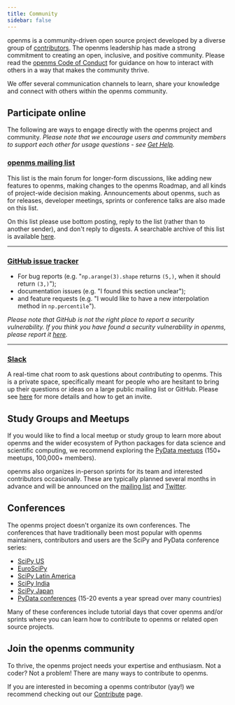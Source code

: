 ```yaml
---
title: Community
sidebar: false
---
```


openms is a community-driven open source project developed by a diverse group of [contributors](/teams/). The openms leadership has made a strong commitment to creating an open, inclusive, and positive community. Please read the [openms Code of Conduct](/code-of-conduct) for guidance on how to interact with others in a way that makes the community thrive.

We offer several communication channels to learn, share your knowledge and connect with others within the openms community.


## Participate online

The following are ways to engage directly with the openms project and community.
_Please note that we encourage users and community members to support each other
for usage questions - see [Get Help](/gethelp)._


### [openms mailing list](https://mail.python.org/mailman/listinfo/openms-discussion)

This list is the main forum for longer-form discussions, like adding new features to openms, making changes to the openms Roadmap, and all kinds of project-wide decision making.
Announcements about openms, such as for releases, developer meetings, sprints or
conference talks are also made on this list.

On this list please use bottom posting, reply to the list (rather than to
another sender), and don't reply to digests. A searchable archive of this list
is available [here](https://mail.python.org/archives/list/openms-discussion@python.org/).

***

### [GitHub issue tracker](https://github.com/openms/openms/issues)

- For bug reports (e.g. "`np.arange(3).shape` returns `(5,)`, when it should return `(3,)`");
- documentation issues (e.g. "I found this section unclear");
- and feature requests (e.g. "I would like to have a new interpolation method in `np.percentile`").

_Please note that GitHub is not the right place to report a security vulnerability. If you think you have found a security vulnerability in openms, please report it [here](https://tidelift.com/docs/security)._

***

### [Slack](https://openms-team.slack.com)

A real-time chat room to ask questions about _contributing_ to openms.
This is a private space, specifically meant for people who are hesitant to
bring up their questions or ideas on a large public mailing list or GitHub.
Please see
[here](https://openms.org/devdocs/dev/index.html#contributing-to-openms) for more
details and how to get an invite.


## Study Groups and Meetups

If you would like to find a local meetup or study group to learn more about openms and the wider ecosystem of Python packages for data science and scientific computing, we recommend exploring the [PyData meetups](https://www.meetup.com/pro/pydata/) (150+ meetups, 100,000+ members).

openms also organizes in-person sprints for its team and interested contributors occasionally. These are typically planned several months in advance and will be announced on the [mailing list](https://mail.python.org/mailman/listinfo/openms-discussion) and [Twitter](https://twitter.com/openms_team).


## Conferences

The openms project doesn't organize its own conferences. The conferences that have traditionally been most popular with openms maintainers, contributors and users are the SciPy and PyData conference series:

- [SciPy US](https://conference.scipy.org)
- [EuroSciPy](https://www.euroscipy.org)
- [SciPy Latin America](https://www.scipyla.org)
- [SciPy India](https://scipy.in)
- [SciPy Japan](https://conference.scipy.org)
- [PyData conferences](https://pydata.org/event-schedule/) (15-20 events a year spread over many countries)

Many of these conferences include tutorial days that cover openms and/or sprints where you can learn how to contribute to openms or related open source projects.


## Join the openms community

To thrive, the openms project needs your expertise and enthusiasm. Not a coder? Not a problem! There are many ways to contribute to openms.

If you are interested in becoming a openms contributor (yay!) we recommend checking out our [Contribute](/contribute) page.

